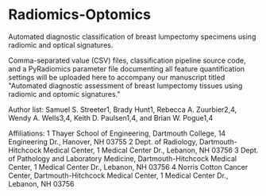 # Radiomics-Optomics
Automated diagnostic classification of breast lumpectomy specimens using radiomic and optical signatures.

Comma-separated value (CSV) files, classification pipeline source code, and a PyRadiomics parameter file documenting all feature quantification settings will be uploaded here to accompany our manuscript titled "Automated diagnostic assessment of breast lumpectomy tissues using radiomic and optomic signatures."

Author list:
Samuel S. Streeter1, Brady Hunt1, Rebecca A. Zuurbier2,4, Wendy A. Wells3,4, Keith D. Paulsen1,4, and Brian W. Pogue1,4

Affiliations:
1 Thayer School of Engineering, Dartmouth College, 14 Engineering Dr., Hanover, NH 03755
2 Dept. of Radiology, Dartmouth-Hitchcock Medical Center, 1 Medical Center Dr., Lebanon, NH 03756
3 Dept. of Pathology and Laboratory Medicine, Dartmouth-Hitchcock Medical Center, 1 Medical Center Dr., Lebanon, NH 03756
4 Norris Cotton Cancer Center, Dartmouth-Hitchcock Medical Center, 1 Medical Center Dr., Lebanon, NH 03756

